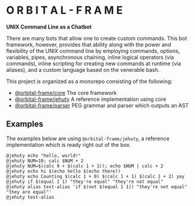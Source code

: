 # O R B I T A L  -  F R A M E
**UNIX Command Line as a Chatbot**

There are many bots that allow one to create custom commands. This bot
framework, however, provides that ability along with the power and flexibility
of the UNIX command line by employing commands, options, variables, pipes,
asynchronous chaining, inline logical operators (via commands), inline scripting
for creating new commands at runtime (via aliases), and a custom language based
on the venerable bash.

This project is organized as a monorepo consisting of the following:
  - [@orbital-frame/core](./packages/orbital-frame-core/README.md) The core framework
  - [@orbital-frame/jehuty](./packages/orbital-frame-jehuty/README.md) A reference implementation using core
  - [@orbital-frame/parser](./packages/orbital-frame-parser/README.md) PEG grammar and parser which outputs an AST

## Examples
The examples below are using `@orbital-frame/jehuty`, a reference implementation
which is ready right out of the box.

```
@jehuty echo "hello, world!"
@jehuty NUM=10; calc $NUM + 2
@jehuty NUM=$(calc 9 + $(calc 1 + 1)); echo $NUM | calc + 2
@jehuty echo hi $(echo hello $(echo there))
@jehuty echo Counting $(calc 1 + 0) $(calc 1 + 1) $(calc 1 + 2) yay
@jehuty if $(equal 1 1) "they're equal" "they're not equal"
@jehuty alias test-alias 'if $(not $(equal 1 1)) "they're not equal" "they are equal"'
@jehuty test-alias
```
